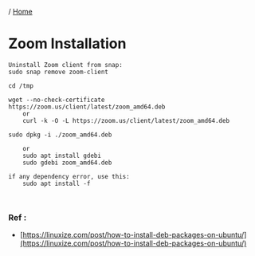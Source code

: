 / [Home](index.md)

# Zoom Installation


```
Uninstall Zoom client from snap:
sudo snap remove zoom-client

cd /tmp

wget --no-check-certificate https://zoom.us/client/latest/zoom_amd64.deb
	or
	curl -k -O -L https://zoom.us/client/latest/zoom_amd64.deb
	 
sudo dpkg -i ./zoom_amd64.deb

	or
	sudo apt install gdebi
	sudo gdebi zoom_amd64.deb
	
if any dependency error, use this:
	sudo apt install -f



```

### Ref :

  * [https://linuxize.com/post/how-to-install-deb-packages-on-ubuntu/](https://linuxize.com/post/how-to-install-deb-packages-on-ubuntu/)
